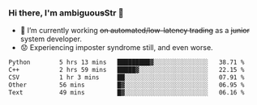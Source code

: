 ### Hi there, I'm ambiguou~~s~~Str 👋

<!--
**ambiguoustexture/ambiguoustexture** is a ✨ _special_ ✨ repository because its `README.md` (this file) appears on your GitHub profile.

Here are some ideas to get you started:
-->
- 🔭 I’m currently working ~~on automated/low-latency trading~~ as a ~~junior~~ system developer.
- :worried: Experiencing imposter syndrome still, and even worse.

<!--START_SECTION:waka-->

```txt
Python        5 hrs 13 mins   █████████▓░░░░░░░░░░░░░░░   38.71 %
C++           2 hrs 59 mins   █████▓░░░░░░░░░░░░░░░░░░░   22.15 %
CSV           1 hr 3 mins     ██░░░░░░░░░░░░░░░░░░░░░░░   07.91 %
Other         56 mins         █▓░░░░░░░░░░░░░░░░░░░░░░░   06.95 %
Text          49 mins         █▓░░░░░░░░░░░░░░░░░░░░░░░   06.16 %
```

<!--END_SECTION:waka-->
